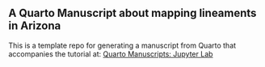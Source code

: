 ## A Quarto Manuscript about mapping lineaments in Arizona

This is a template repo for generating a manuscript from Quarto that accompanies the tutorial at: [Quarto Manuscripts: Jupyter Lab](https://quarto.org/docs/manuscripts/authoring/jupyterlab.html)


